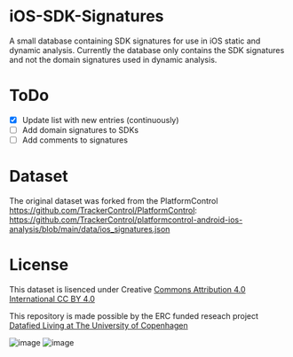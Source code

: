 # iOS-SDK-Signatures
A small database containing SDK signatures for use in iOS static and dynamic analysis.
Currently the database only contains the SDK signatures and not the domain signatures used in dynamic analysis.

# ToDo
- [x] Update list with new entries (continuously)
- [ ] Add domain signatures to SDKs
- [ ] Add comments to signatures

# Dataset
The original dataset was forked from the PlatformControl https://github.com/TrackerControl/PlatformControl:
https://github.com/TrackerControl/platformcontrol-android-ios-analysis/blob/main/data/ios_signatures.json


# License
This dataset is lisenced under Creative [Commons Attribution 4.0 International CC BY 4.0](https://creativecommons.org/licenses/by/4.0/)


This repository is made possible by the ERC funded reseach project [Datafied Living at The University of Copenhagen](https://datafiedliving.ku.dk/)

![image](https://github.com/user-attachments/assets/fe732ac6-0468-4421-a7a6-62e7b24c1633)
![image](https://cdn.jsdelivr.net/gh/ku-kom/bootstrap@ad625490ca3061d33a2f96528e00601e227f5e45/docs/images/branding/hum.svg)
